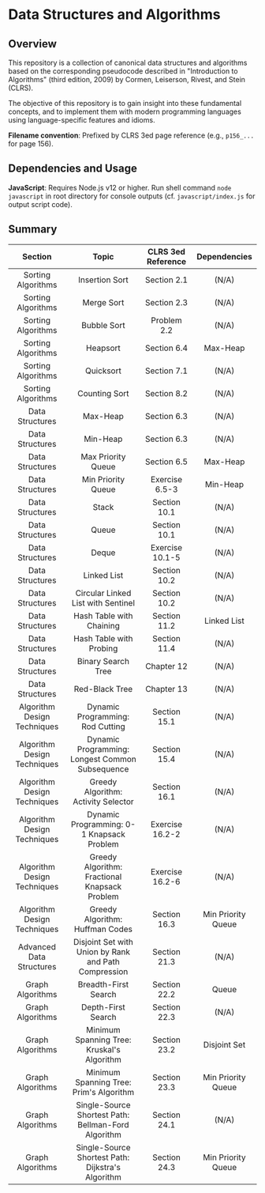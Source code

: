 # Data Structures and Algorithms

## Overview

This repository is a collection of canonical data structures and algorithms based on the corresponding pseudocode described in "Introduction to Algorithms" (third edition, 2009) by Cormen, Leiserson, Rivest, and Stein (CLRS).

The objective of this repository is to gain insight into these fundamental concepts, and to implement them with modern programming languages using language-specific features and idioms.

**Filename convention**: Prefixed by CLRS 3ed page reference (e.g., `p156_...` for page 156).

## Dependencies and Usage

**JavaScript**: Requires Node.js v12 or higher. Run shell command `node javascript` in root directory for console outputs (cf. `javascript/index.js` for output script code).

## Summary

| Section | Topic | CLRS 3ed Reference | Dependencies |
| :---: | :---: | :---: | :---: |
| Sorting Algorithms | Insertion Sort | Section 2.1 | (N/A) |
| Sorting Algorithms | Merge Sort | Section 2.3 | (N/A) |
| Sorting Algorithms | Bubble Sort | Problem 2.2 | (N/A) |
| Sorting Algorithms | Heapsort | Section 6.4 | Max-Heap |
| Sorting Algorithms | Quicksort | Section 7.1 | (N/A) |
| Sorting Algorithms | Counting Sort | Section 8.2 | (N/A) |
| Data Structures | Max-Heap | Section 6.3 | (N/A) |
| Data Structures | Min-Heap | Section 6.3 | (N/A) |
| Data Structures | Max Priority Queue | Section 6.5 | Max-Heap |
| Data Structures | Min Priority Queue | Exercise 6.5-3 | Min-Heap |
| Data Structures | Stack | Section 10.1 | (N/A) |
| Data Structures | Queue | Section 10.1 | (N/A) |
| Data Structures | Deque | Exercise 10.1-5 | (N/A) |
| Data Structures | Linked List | Section 10.2 | (N/A) |
| Data Structures | Circular Linked List with Sentinel | Section 10.2 | (N/A) |
| Data Structures | Hash Table with Chaining | Section 11.2 | Linked List |
| Data Structures | Hash Table with Probing | Section 11.4 | (N/A) |
| Data Structures | Binary Search Tree | Chapter 12 | (N/A) |
| Data Structures | Red-Black Tree | Chapter 13 | (N/A) |
| Algorithm Design Techniques | Dynamic Programming: Rod Cutting | Section 15.1 | (N/A) |
| Algorithm Design Techniques | Dynamic Programming: Longest Common Subsequence | Section 15.4 | (N/A) |
| Algorithm Design Techniques | Greedy Algorithm: Activity Selector | Section 16.1 | (N/A) |
| Algorithm Design Techniques | Dynamic Programming: 0-1 Knapsack Problem | Exercise 16.2-2 | (N/A) |
| Algorithm Design Techniques | Greedy Algorithm: Fractional Knapsack Problem | Exercise 16.2-6 | (N/A) |
| Algorithm Design Techniques | Greedy Algorithm: Huffman Codes| Section 16.3 | Min Priority Queue |
| Advanced Data Structures | Disjoint Set with Union by Rank and Path Compression | Section 21.3  | (N/A) |
| Graph Algorithms | Breadth-First Search | Section 22.2 | Queue |
| Graph Algorithms | Depth-First Search | Section 22.3 | (N/A) |
| Graph Algorithms | Minimum Spanning Tree: Kruskal's Algorithm | Section 23.2 | Disjoint Set |
| Graph Algorithms | Minimum Spanning Tree: Prim's Algorithm | Section 23.3 | Min Priority Queue |
| Graph Algorithms | Single-Source Shortest Path: Bellman-Ford Algorithm | Section 24.1 | (N/A) |
| Graph Algorithms | Single-Source Shortest Path: Dijkstra's Algorithm | Section 24.3 | Min Priority Queue |
